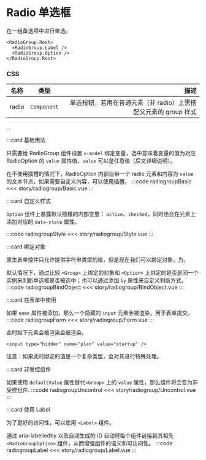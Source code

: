 # Radio 单选框
在一组备选项中进行单选。
```
<RadioGroup.Root>
  <RadioGroup.Label />
  <RadioGroup.Option />
</RadioGroup.Root>
```

### CSS
| 名称        |      类型      | 描述 |
| ------------- | :-----------: | ----: |
| radio     | `Component` | 单选按钮，若用在普通元素（非 radio）上需搭配父元素的 group 样式 |
...

:::card 基础用法

只需要给 RadioGroup 组件设置 `v-model` 绑定变量，选中意味着变量的值为对应 RadioOption 的 `value` 属性值，`value` 可以是任意值（后文详细说明）。

在不使用插槽的情况下，RadioOption 内部自带一个 radio 元素和内容为 `value` 的文本节点，如果需要自定义内容，可以使用插槽。
:::code radiogroupBasic
<<< story/radiogroup/Basic.vue
:::


:::card 自定义样式

`Option` 组件上暴露默认插槽的内部变量： `active`、`checked`，同时也会在元素上添加对应的 `data-state` 属性。

:::code radiogroupStyle
<<< story/radiogroup/Style.vue
:::

:::card 绑定对象

原生表单控件只允许提供字符串类型的值，但是现在我们可以绑定对象，为。

默认情况下，通过比较 `<Group>` 上绑定的对象和 `<Option>` 上绑定的是否是同一个实例来判断单选框是否被选中；也可以通过添加 `by` 属性来自定义判断方式。
:::code radiogroupBindObject
<<< story/radiogroup/BindObject.vue
:::

:::card 在表单中使用

如果 `name` 属性被添加，那么一个隐藏的 `input` 元素会被渲染，用于表单提交。
:::code radiogroupForm
<<< story/radiogroup/Form.vue
:::

此时如下元素会被渲染会被渲染。
```
<input type="hidden" name="plan" value="startup" />
```
注意：如果此时绑定的值是一个复杂类型，会对其进行特殊处理。


:::card 非受控组件

如果使用 `defaultValue` 属性替代`<Group>` 上的 `value` 属性，那么组件将会变为非受控组件.
:::code radiogroupUncontrol
<<< story/radiogroup/Uncontrol.vue
:::

:::card 使用 Label

为了更好的访问性，可以使用 `<Label>` 组件。

通过 aria-labelledby 以及自动生成的 ID 自动将每个组件链接到其祖先 `<RadioGroupOption>` 组件，从而增强组件的语义和可访问性。
:::code radiogroupLabel
<<< story/radiogroup/Label.vue
:::






